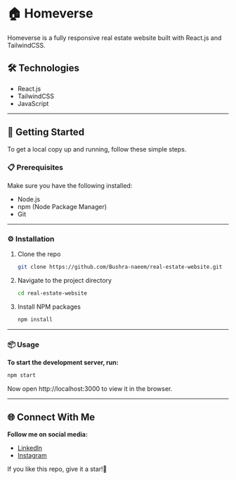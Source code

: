 # 🏠 Homeverse

Homeverse is a fully responsive real estate website built with React.js and TailwindCSS.

## 🛠️ Technologies

- React.js
- TailwindCSS
- JavaScript

---

## 🚀 Getting Started

To get a local copy up and running, follow these simple steps.

### 📋 Prerequisites

Make sure you have the following installed:

- Node.js
- npm (Node Package Manager)
- Git

---

### ⚙️ Installation

1. Clone the repo

   ```sh
   git clone https://github.com/Bushra-naeem/real-estate-website.git
   ```

2. Navigate to the project directory

   ```sh
   cd real-estate-website
   ```

3. Install NPM packages

   ```sh
   npm install
   ```

---

### 📦 Usage

**To start the development server, run:**

```sh
npm start
```

Now open http://localhost:3000 to view it in the browser.

---

## 🌐 Connect With Me

**Follow me on social media:**

- [Linkedln](https://www.linkedin.com/in/bushra-naeem-5b9329246/)
- [Instagram](https://www.instagram.com/_.bushra.00/)

If you like this repo, give it a star!🌟
